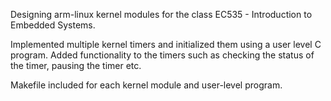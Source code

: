 Designing arm-linux kernel modules for the class EC535 - Introduction to Embedded Systems. 

Implemented multiple kernel timers and initialized them using a user level C program. Added functionality to the timers such as 
checking the status of the timer, pausing the timer etc.

Makefile included for each kernel module and user-level program.

  
